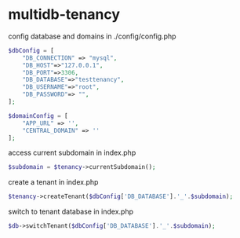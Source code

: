 # multidb-tenancy

config database and domains in ./config/config.php
```php
$dbConfig = [
	"DB_CONNECTION" => "mysql",
	"DB_HOST"=>"127.0.0.1",
	"DB_PORT"=>3306,
	"DB_DATABASE"=>"testtenancy",
	"DB_USERNAME"=>"root",
	"DB_PASSWORD"=> "",
];

$domainConfig = [
	"APP_URL" => '',
	"CENTRAL_DOMAIN" => ''
];
```

access current subdomain in index.php
```php
$subdomain = $tenancy->currentSubdomain();
```

create a tenant in index.php
```php
$tenancy->createTenant($dbConfig['DB_DATABASE'].'_'.$subdomain);
```

switch to tenant database in index.php
```php
$db->switchTenant($dbConfig['DB_DATABASE'].'_'.$subdomain);
```
